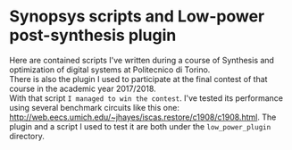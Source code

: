 # Synopsys scripts and Low-power post-synthesis plugin
Here are contained scripts I've written during a course of Synthesis and optimization of digital systems at Politecnico di Torino. <br >
There is also the plugin I used to participate at the final contest of that course in the academic year 2017/2018. <br >
With that script `I managed to win the contest`. I've tested its performance using several benchmark circuits like this one: http://web.eecs.umich.edu/~jhayes/iscas.restore/c1908/c1908.html. The plugin and a script I used to test it are both under the `low_power_plugin` directory.
